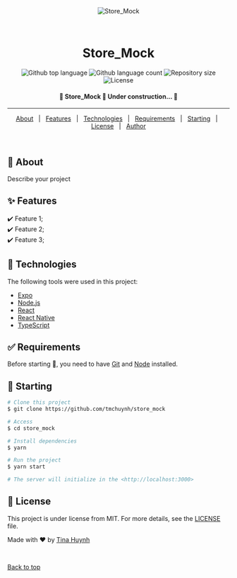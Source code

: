 <div align="center" id="top"> 
  <img src="./.github/app.gif" alt="Store_Mock" />

  &#xa0;

  <!-- <a href="https://store_mock.netlify.app">Demo</a> -->
</div>

<h1 align="center">Store_Mock</h1>

<p align="center">
  <img alt="Github top language" src="https://img.shields.io/github/languages/top/tmchuynh/store_mock?color=56BEB8">

  <img alt="Github language count" src="https://img.shields.io/github/languages/count/tmchuynh/store_mock?color=56BEB8">

  <img alt="Repository size" src="https://img.shields.io/github/repo-size/tmchuynh/store_mock?color=56BEB8">

  <img alt="License" src="https://img.shields.io/github/license/tmchuynh/store_mock?color=56BEB8">

  <!-- <img alt="Github issues" src="https://img.shields.io/github/issues/tmchuynh/store_mock?color=56BEB8" /> -->

  <!-- <img alt="Github forks" src="https://img.shields.io/github/forks/tmchuynh/store_mock?color=56BEB8" /> -->

  <!-- <img alt="Github stars" src="https://img.shields.io/github/stars/tmchuynh/store_mock?color=56BEB8" /> -->
</p>

<!-- Status -->

<h4 align="center"> 
	🚧  Store_Mock 🚀 Under construction...  🚧
</h4> 

<hr>

<p align="center">
  <a href="#dart-about">About</a> &#xa0; | &#xa0; 
  <a href="#sparkles-features">Features</a> &#xa0; | &#xa0;
  <a href="#rocket-technologies">Technologies</a> &#xa0; | &#xa0;
  <a href="#white_check_mark-requirements">Requirements</a> &#xa0; | &#xa0;
  <a href="#checkered_flag-starting">Starting</a> &#xa0; | &#xa0;
  <a href="#memo-license">License</a> &#xa0; | &#xa0;
  <a href="https://github.com/tmchuynh" target="_blank">Author</a>
</p>

<br>

## :dart: About ##

Describe your project

## :sparkles: Features ##

:heavy_check_mark: Feature 1;\
:heavy_check_mark: Feature 2;\
:heavy_check_mark: Feature 3;

## :rocket: Technologies ##

The following tools were used in this project:

- [Expo](https://expo.io/)
- [Node.js](https://nodejs.org/en/)
- [React](https://pt-br.reactjs.org/)
- [React Native](https://reactnative.dev/)
- [TypeScript](https://www.typescriptlang.org/)

## :white_check_mark: Requirements ##

Before starting :checkered_flag:, you need to have [Git](https://git-scm.com) and [Node](https://nodejs.org/en/) installed.

## :checkered_flag: Starting ##

```bash
# Clone this project
$ git clone https://github.com/tmchuynh/store_mock

# Access
$ cd store_mock

# Install dependencies
$ yarn

# Run the project
$ yarn start

# The server will initialize in the <http://localhost:3000>
```

## :memo: License ##

This project is under license from MIT. For more details, see the [LICENSE](LICENSE.md) file.


Made with :heart: by <a href="https://github.com/tmchuynh" target="_blank">Tina Huynh</a>

&#xa0;

<a href="#top">Back to top</a>
